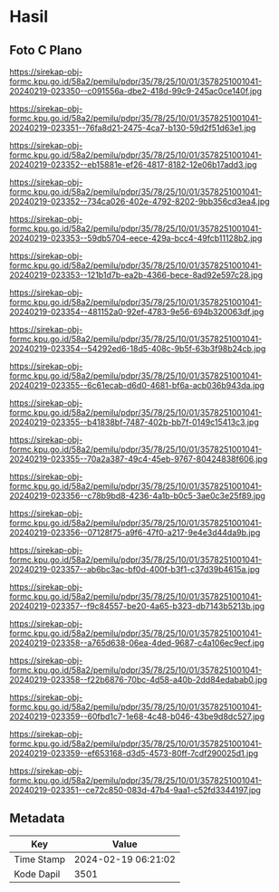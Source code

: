 # Hasil

## Foto C Plano

https://sirekap-obj-formc.kpu.go.id/58a2/pemilu/pdpr/35/78/25/10/01/3578251001041-20240219-023350--c091556a-dbe2-418d-99c9-245ac0ce140f.jpg

https://sirekap-obj-formc.kpu.go.id/58a2/pemilu/pdpr/35/78/25/10/01/3578251001041-20240219-023351--76fa8d21-2475-4ca7-b130-59d2f51d63e1.jpg

https://sirekap-obj-formc.kpu.go.id/58a2/pemilu/pdpr/35/78/25/10/01/3578251001041-20240219-023352--eb15881e-ef26-4817-8182-12e06b17add3.jpg

https://sirekap-obj-formc.kpu.go.id/58a2/pemilu/pdpr/35/78/25/10/01/3578251001041-20240219-023352--734ca026-402e-4792-8202-9bb356cd3ea4.jpg

https://sirekap-obj-formc.kpu.go.id/58a2/pemilu/pdpr/35/78/25/10/01/3578251001041-20240219-023353--59db5704-eece-429a-bcc4-49fcb11128b2.jpg

https://sirekap-obj-formc.kpu.go.id/58a2/pemilu/pdpr/35/78/25/10/01/3578251001041-20240219-023353--121b1d7b-ea2b-4366-bece-8ad92e597c28.jpg

https://sirekap-obj-formc.kpu.go.id/58a2/pemilu/pdpr/35/78/25/10/01/3578251001041-20240219-023354--481152a0-92ef-4783-9e56-694b320063df.jpg

https://sirekap-obj-formc.kpu.go.id/58a2/pemilu/pdpr/35/78/25/10/01/3578251001041-20240219-023354--54292ed6-18d5-408c-9b5f-63b3f98b24cb.jpg

https://sirekap-obj-formc.kpu.go.id/58a2/pemilu/pdpr/35/78/25/10/01/3578251001041-20240219-023355--6c61ecab-d6d0-4681-bf6a-acb036b943da.jpg

https://sirekap-obj-formc.kpu.go.id/58a2/pemilu/pdpr/35/78/25/10/01/3578251001041-20240219-023355--b41838bf-7487-402b-bb7f-0149c15413c3.jpg

https://sirekap-obj-formc.kpu.go.id/58a2/pemilu/pdpr/35/78/25/10/01/3578251001041-20240219-023355--70a2a387-49c4-45eb-9767-80424838f606.jpg

https://sirekap-obj-formc.kpu.go.id/58a2/pemilu/pdpr/35/78/25/10/01/3578251001041-20240219-023356--c78b9bd8-4236-4a1b-b0c5-3ae0c3e25f89.jpg

https://sirekap-obj-formc.kpu.go.id/58a2/pemilu/pdpr/35/78/25/10/01/3578251001041-20240219-023356--07128f75-a9f6-47f0-a217-9e4e3d44da9b.jpg

https://sirekap-obj-formc.kpu.go.id/58a2/pemilu/pdpr/35/78/25/10/01/3578251001041-20240219-023357--ab6bc3ac-bf0d-400f-b3f1-c37d39b4615a.jpg

https://sirekap-obj-formc.kpu.go.id/58a2/pemilu/pdpr/35/78/25/10/01/3578251001041-20240219-023357--f9c84557-be20-4a65-b323-db7143b5213b.jpg

https://sirekap-obj-formc.kpu.go.id/58a2/pemilu/pdpr/35/78/25/10/01/3578251001041-20240219-023358--a765d638-06ea-4ded-9687-c4a106ec9ecf.jpg

https://sirekap-obj-formc.kpu.go.id/58a2/pemilu/pdpr/35/78/25/10/01/3578251001041-20240219-023358--f22b6876-70bc-4d58-a40b-2dd84edabab0.jpg

https://sirekap-obj-formc.kpu.go.id/58a2/pemilu/pdpr/35/78/25/10/01/3578251001041-20240219-023359--60fbd1c7-1e68-4c48-b046-43be9d8dc527.jpg

https://sirekap-obj-formc.kpu.go.id/58a2/pemilu/pdpr/35/78/25/10/01/3578251001041-20240219-023359--ef653168-d3d5-4573-80ff-7cdf290025d1.jpg

https://sirekap-obj-formc.kpu.go.id/58a2/pemilu/pdpr/35/78/25/10/01/3578251001041-20240219-023351--ce72c850-083d-47b4-9aa1-c52fd3344197.jpg


## Metadata

| Key        | Value               |
| ---------- | ------------------- |
| Time Stamp | 2024-02-19 06:21:02 |
| Kode Dapil | 3501                |



